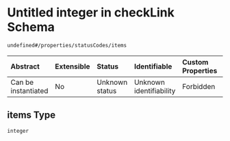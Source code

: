 # Untitled integer in checkLink Schema

```txt
undefined#/properties/statusCodes/items
```



| Abstract            | Extensible | Status         | Identifiable            | Custom Properties | Additional Properties | Access Restrictions | Defined In                                                                     |
| :------------------ | :--------- | :------------- | :---------------------- | :---------------- | :-------------------- | :------------------ | :----------------------------------------------------------------------------- |
| Can be instantiated | No         | Unknown status | Unknown identifiability | Forbidden         | Allowed               | none                | [checkLink\_v1.schema.json\*](checkLink_v1.schema.json "open original schema") |

## items Type

`integer`
